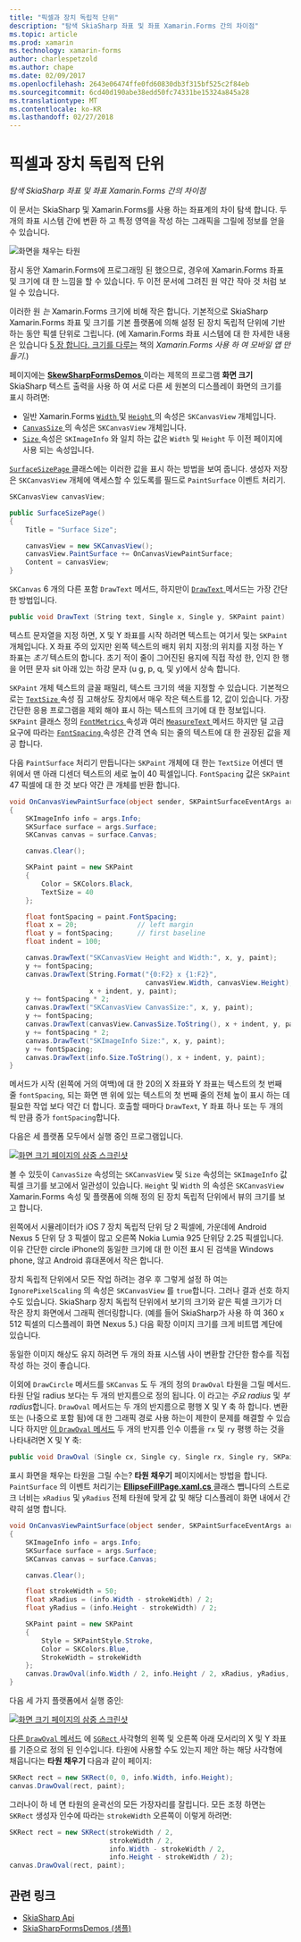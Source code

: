 ```yaml
---
title: "픽셀과 장치 독립적 단위"
description: "탐색 SkiaSharp 좌표 및 좌표 Xamarin.Forms 간의 차이점"
ms.topic: article
ms.prod: xamarin
ms.technology: xamarin-forms
author: charlespetzold
ms.author: chape
ms.date: 02/09/2017
ms.openlocfilehash: 2643e06474ffe0fd60830db3f315bf525c2f84eb
ms.sourcegitcommit: 6cd40d190abe38edd50fc74331be15324a845a28
ms.translationtype: MT
ms.contentlocale: ko-KR
ms.lasthandoff: 02/27/2018
---
```

# <a name="pixels-and-device-independent-units"></a>픽셀과 장치 독립적 단위

_탐색 SkiaSharp 좌표 및 좌표 Xamarin.Forms 간의 차이점_

이 문서는 SkiaSharp 및 Xamarin.Forms를 사용 하는 좌표계의 차이 탐색 합니다. 두 개의 좌표 시스템 간에 변환 하 고 특정 영역을 작성 하는 그래픽을 그릴에 정보를 얻을 수 있습니다.

![](pixels-images/screenfillexample.png "화면을 채우는 타원")

잠시 동안 Xamarin.Forms에 프로그래밍 된 했으므로, 경우에 Xamarin.Forms 좌표 및 크기에 대 한 느낌을 할 수 있습니다. 두 이전 문서에 그려진 원 약간 작아 것 처럼 보일 수 있습니다.

이러한 원 *는* Xamarin.Forms 크기에 비해 작은 합니다. 기본적으로 SkiaSharp Xamarin.Forms 좌표 및 크기를 기본 플랫폼에 의해 설정 된 장치 독립적 단위에 기반 하는 동안 픽셀 단위로 그립니다. (에 Xamarin.Forms 좌표 시스템에 대 한 자세한 내용은 있습니다 [5 장 합니다. 크기를 다루는](~/xamarin-forms/creating-mobile-apps-xamarin-forms/summaries/chapter05.md) 책의 *Xamarin.Forms 사용 하 여 모바일 앱 만들기*.)

페이지에는 [ **SkewSharpFormsDemos** ](https://developer.xamarin.com/samples/xamarin-forms/SkiaSharpForms/SkiaSharpFormsDemos/) 이라는 제목의 프로그램 **화면 크기** SkiaSharp 텍스트 출력을 사용 하 여 서로 다른 세 원본의 디스플레이 화면의 크기를 표시 하려면:

- 일반 Xamarin.Forms [ `Width` ](https://developer.xamarin.com/api/property/Xamarin.Forms.VisualElement.Width/) 및 [ `Height` ](https://developer.xamarin.com/api/property/Xamarin.Forms.VisualElement.Height/) 의 속성은 `SKCanvasView` 개체입니다.
- [ `CanvasSize` ](https://developer.xamarin.com/api/property/SkiaSharp.Views.Forms.SKCanvasView.CanvasSize/) 의 속성은 `SKCanvasView` 개체입니다.
- [ `Size` ](https://developer.xamarin.com/api/property/SkiaSharp.SKImageInfo.Size/) 속성은 `SKImageInfo` 와 일치 하는 값은 `Width` 및 `Height` 두 이전 페이지에 사용 되는 속성입니다.

[ `SurfaceSizePage` ](https://github.com/xamarin/xamarin-forms-samples/blob/master/SkiaSharpForms/SkiaSharpFormsDemos/SkiaSharpFormsDemos/SkiaSharpFormsDemos/Basics/SurfaceSizePage.cs) 클래스에는 이러한 값을 표시 하는 방법을 보여 줍니다. 생성자 저장은 `SKCanvasView` 개체에 액세스할 수 있도록를 필드로 `PaintSurface` 이벤트 처리기.

```csharp
SKCanvasView canvasView;

public SurfaceSizePage()
{
    Title = "Surface Size";

    canvasView = new SKCanvasView();
    canvasView.PaintSurface += OnCanvasViewPaintSurface;
    Content = canvasView;
}
```

`SKCanvas` 6 개의 다른 포함 `DrawText` 메서드, 하지만이 [ `DrawText` ](https://developer.xamarin.com/api/member/SkiaSharp.SKCanvas.DrawText/p/System.String/System.Single/System.Single/SkiaSharp.SKPaint/) 메서드는 가장 간단한 방법입니다.

```csharp
public void DrawText (String text, Single x, Single y, SKPaint paint)
```

텍스트 문자열을 지정 하면, X 및 Y 좌표를 시작 하려면 텍스트는 여기서 및는 `SKPaint` 개체입니다. X 좌표 주의 있지만 왼쪽 텍스트의 배치 위치 지정:의 위치를 지정 하는 Y 좌표는 *초기* 텍스트의 합니다. 초기 적이 줄이 그어진된 용지에 직접 작성 한, 인지 한 행을 어떤 문자 sit 아래 있는 하강 문자 (u g, p, q, 및 y)에서 상속 합니다.

`SKPaint` 개체 텍스트의 글꼴 패밀리, 텍스트 크기의 색을 지정할 수 있습니다. 기본적으로는 [ `TextSize` ](https://developer.xamarin.com/api/property/SkiaSharp.SKPaint.TextSize/) 속성 짐 고해상도 장치에서 매우 작은 텍스트를 12, 값이 있습니다. 가장 간단한 응용 프로그램을 제외 해야 표시 하는 텍스트의 크기에 대 한 정보입니다. `SKPaint` 클래스 정의 [ `FontMetrics` ](https://developer.xamarin.com/api/property/SkiaSharp.SKPaint.FontMetrics/) 속성과 여러 [ `MeasureText` ](https://developer.xamarin.com/api/member/SkiaSharp.SKPaint.MeasureText/p/System.String/) 메서드 하지만 덜 고급 요구에 따라는 [ `FontSpacing` ](https://developer.xamarin.com/api/property/SkiaSharp.SKPaint.FontSpacing/) 속성은 간격 연속 되는 줄의 텍스트에 대 한 권장된 값을 제공 합니다.

다음 `PaintSurface` 처리기 만듭니다는 `SKPaint` 개체에 대 한는 `TextSize` 어센더 맨 위에서 맨 아래 디센더 텍스트의 세로 높이 40 픽셀입니다. `FontSpacing` 값은 `SKPaint` 47 픽셀에 대 한 것 보다 약간 큰 개체를 반환 합니다.

```csharp
void OnCanvasViewPaintSurface(object sender, SKPaintSurfaceEventArgs args)
{
    SKImageInfo info = args.Info;
    SKSurface surface = args.Surface;
    SKCanvas canvas = surface.Canvas;

    canvas.Clear();

    SKPaint paint = new SKPaint
    {
        Color = SKColors.Black,
        TextSize = 40
    };

    float fontSpacing = paint.FontSpacing;
    float x = 20;               // left margin
    float y = fontSpacing;      // first baseline
    float indent = 100;

    canvas.DrawText("SKCanvasView Height and Width:", x, y, paint);
    y += fontSpacing;
    canvas.DrawText(String.Format("{0:F2} x {1:F2}",
                                  canvasView.Width, canvasView.Height),
                    x + indent, y, paint);
    y += fontSpacing * 2;
    canvas.DrawText("SKCanvasView CanvasSize:", x, y, paint);
    y += fontSpacing;
    canvas.DrawText(canvasView.CanvasSize.ToString(), x + indent, y, paint);
    y += fontSpacing * 2;
    canvas.DrawText("SKImageInfo Size:", x, y, paint);
    y += fontSpacing;
    canvas.DrawText(info.Size.ToString(), x + indent, y, paint);
}
```

메서드가 시작 (왼쪽에 거의 여백)에 대 한 20의 X 좌표와 Y 좌표는 텍스트의 첫 번째 줄 `fontSpacing`, 되는 화면 맨 위에 있는 텍스트의 첫 번째 줄의 전체 높이 표시 하는 데 필요한 작업 보다 약간 더 합니다. 호출할 때마다 `DrawText`, Y 좌표 하나 또는 두 개의 씩 만큼 증가 `fontSpacing`합니다.

다음은 세 플랫폼 모두에서 실행 중인 프로그램입니다.

[![](pixels-images/surfacesize-small.png "화면 크기 페이지의 삼중 스크린샷")](pixels-images/surfacesize-large.png "화면 크기 페이지의 삼중 스크린 샷")

볼 수 있듯이 `CanvasSize` 속성의는 `SKCanvasView` 및 `Size` 속성의는 `SKImageInfo` 값 픽셀 크기를 보고에서 일관성이 있습니다. `Height` 및 `Width` 의 속성은 `SKCanvasView` Xamarin.Forms 속성 및 플랫폼에 의해 정의 된 장치 독립적 단위에서 뷰의 크기를 보고 합니다.

왼쪽에서 시뮬레이터가 iOS 7 장치 독립적 단위 당 2 픽셀에, 가운데에 Android Nexus 5 단위 당 3 픽셀이 많고 오른쪽 Nokia Lumia 925 단위당 2.25 픽셀입니다. 이유 간단한 circle iPhone의 동일한 크기에 대 한 이전 표시 된 검색을 Windows phone, 않고 Android 휴대폰에서 작은 합니다.

장치 독립적 단위에서 모든 작업 하려는 경우 후 그렇게 설정 하 여는 `IgnorePixelScaling` 의 속성은 `SKCanvasView` 를 `true`합니다. 그러나 결과 선호 하지 수도 있습니다. SkiaSharp 장치 독립적 단위에서 보기의 크기와 같은 픽셀 크기가 더 작은 장치 화면에서 그래픽 렌더링합니다. (예를 들어 SkiaSharp가 사용 하 여 360 x 512 픽셀의 디스플레이 화면 Nexus 5.) 다음 확장 이미지 크기를 크게 비트맵 계단에 있습니다.

동일한 이미지 해상도 유지 하려면 두 개의 좌표 시스템 사이 변환할 간단한 함수를 직접 작성 하는 것이 좋습니다.

이외에 `DrawCircle` 메서드를 `SKCanvas` 도 두 개의 정의 `DrawOval` 타원을 그릴 메서드. 타원 단일 radius 보다는 두 개의 반지름으로 정의 됩니다. 이 라고는 *주요 radius* 및 *부 radius*합니다. `DrawOval` 메서드는 두 개의 반지름으로 평행 X 및 Y 축 하 합니다. 변환 또는 (나중으로 포함 됨)에 대 한 그래픽 경로 사용 하는이 제한이 문제를 해결할 수 있습니다 하지만 [이 `DrawOval` 메서드](https://developer.xamarin.com/api/member/SkiaSharp.SKCanvas.DrawOval/p/System.Single/System.Single/System.Single/System.Single/SkiaSharp.SKPaint/) 두 개의 반지름 인수 이름을 `rx` 및 `ry` 평행 하는 것을 나타내려면 X 및 Y 축:

```csharp
public void DrawOval (Single cx, Single cy, Single rx, Single ry, SKPaint paint)
```

표시 화면을 채우는 타원을 그릴 수는? **타원 채우기** 페이지에서는 방법을 합니다. `PaintSurface` 의 이벤트 처리기는 [ **EllipseFillPage.xaml.cs** ](https://github.com/xamarin/xamarin-forms-samples/blob/master/SkiaSharpForms/SkiaSharpFormsDemos/SkiaSharpFormsDemos/SkiaSharpFormsDemos/Basics/EllipseFillPage.xaml.cs) 클래스 뺍니다의 스트로크 너비는 `xRadius` 및 `yRadius` 전체 타원에 맞게 값 및 해당 디스플레이 화면 내에서 간략히 설명 합니다.

```csharp
void OnCanvasViewPaintSurface(object sender, SKPaintSurfaceEventArgs args)
{
    SKImageInfo info = args.Info;
    SKSurface surface = args.Surface;
    SKCanvas canvas = surface.Canvas;

    canvas.Clear();

    float strokeWidth = 50;
    float xRadius = (info.Width - strokeWidth) / 2;
    float yRadius = (info.Height - strokeWidth) / 2;

    SKPaint paint = new SKPaint
    {
        Style = SKPaintStyle.Stroke,
        Color = SKColors.Blue,
        StrokeWidth = strokeWidth
    };
    canvas.DrawOval(info.Width / 2, info.Height / 2, xRadius, yRadius, paint);
}
```

다음 세 가지 플랫폼에서 실행 중인:

[![](pixels-images/ellipsefill-small.png "화면 크기 페이지의 삼중 스크린샷")](pixels-images/ellipsefill-large.png "화면 크기 페이지의 삼중 스크린 샷")

[다른 `DrawOval` 메서드](https://developer.xamarin.com/api/member/SkiaSharp.SKCanvas.DrawOval/p/SkiaSharp.SKRect/SkiaSharp.SKPaint/) 에 [ `SGRect` ](https://developer.xamarin.com/api/type/SkiaSharp.SKRect/) 사각형의 왼쪽 및 오른쪽 아래 모서리의 X 및 Y 좌표를 기준으로 정의 된 인수입니다. 타원에 사용할 수도 있는지 제안 하는 해당 사각형에 채웁니다는 **타원 채우기** 다음과 같이 페이지:

```csharp
SKRect rect = new SKRect(0, 0, info.Width, info.Height);
canvas.DrawOval(rect, paint);
```

그러나이 하 네 면 타원의 윤곽선의 모든 가장자리를 잘립니다. 모든 조정 하면는 `SKRect` 생성자 인수에 따라는 `strokeWidth` 오른쪽이 이렇게 하려면:

```csharp
SKRect rect = new SKRect(strokeWidth / 2,
                         strokeWidth / 2,
                         info.Width - strokeWidth / 2,
                         info.Height - strokeWidth / 2);
canvas.DrawOval(rect, paint);
```


## <a name="related-links"></a>관련 링크

- [SkiaSharp Api](https://developer.xamarin.com/api/root/SkiaSharp/)
- [SkiaSharpFormsDemos (샘플)](https://developer.xamarin.com/samples/xamarin-forms/SkiaSharpForms/SkiaSharpFormsDemos/)
